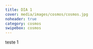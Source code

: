 ```yaml
---
title: DIA 1
cover: media/images/cosmos/cosmos.jpg
noheader: true
category: cosmos
swipebox: cosmos
---
```



teste 1 